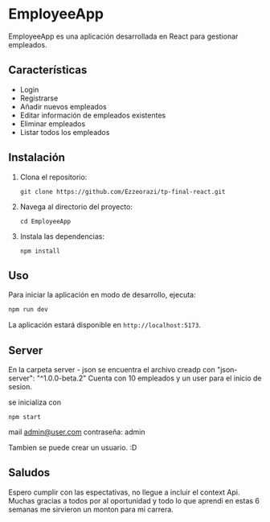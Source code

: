 # EmployeeApp

EmployeeApp es una aplicación desarrollada en React para gestionar empleados.

## Características
- Login
- Registrarse
- Añadir nuevos empleados
- Editar información de empleados existentes
- Eliminar empleados
- Listar todos los empleados

## Instalación

1. Clona el repositorio:
    ```
    git clone https://github.com/Ezzeorazi/tp-final-react.git
    ```
2. Navega al directorio del proyecto:
    ```
    cd EmployeeApp
    ```
3. Instala las dependencias:
    ```
    npm install
    ```

## Uso

Para iniciar la aplicación en modo de desarrollo, ejecuta:
```bash
npm run dev
```
La aplicación estará disponible en `http://localhost:5173`.

## Server

En la carpeta server - json se encuentra el archivo creadp con "json-server": "^1.0.0-beta.2" 
Cuenta con 10 empleados y un user para el inicio de sesion.

se inicializa con 
```
npm start
```
mail admin@user.com
contraseña: admin

Tambien se puede crear un usuario. :D

## Saludos

Espero cumplir con las espectativas, no llegue a incluir el context Api.
Muchas gracias a todos por al oportunidad y todo lo que aprendi en estas 6 semanas me sirvieron un monton para mi carrera.

